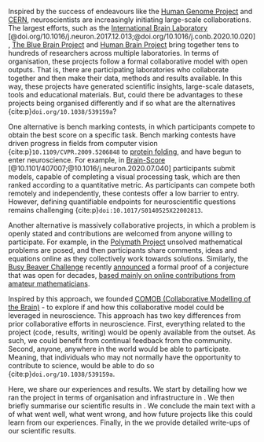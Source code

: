 Inspired by the success of endeavours like the [Human Genome Project](https://www.genome.gov/human-genome-project) and [CERN](https://home.cern/), neuroscientists are increasingly initiating large-scale collaborations. The largest efforts, such as the [International Brain Laboratory](https://www.internationalbrainlab.com/) [@doi.org/10.1016/j.neuron.2017.12.013;@doi.org/10.1016/j.conb.2020.10.020], [The Blue Brain Project](https://www.epfl.ch/research/domains/bluebrain/) and [Human Brain Project](https://www.humanbrainproject.eu) bring together tens to hundreds of researchers across multiple laboratories. In terms of organisation, these projects follow a formal collaborative model with open outputs. That is, there are participating laboratories who collaborate together and then make their data, methods and results available. In this way, these projects have generated scientific insights, large-scale datasets, tools and educational materials. But, could there be advantages to these projects being organised differently and if so what are the alternatives {cite:p}`doi.org/10.1038/539159a`?

One alternative is bench marking contests, in which participants compete to obtain the best score on a specific task. Bench marking contests have driven progress in fields from computer vision {cite:p}`10.1109/CVPR.2009.5206848` to [protein folding](https://predictioncenter.org/), and have begun to enter neuroscience. For example, in [Brain-Score](https://www.brain-score.org/) [@10.1101/407007;@10.1016/j.neuron.2020.07.040] participants submit models, capable of completing a visual processing task, which are then ranked according to a quantitative metric. As participants can compete both remotely and independently, these contests offer a low barrier to entry. However, defining quantifiable endpoints for neuroscientific questions remains challenging {cite:p}`doi:10.1017/S0140525X22002813`.  

Another alternative is massively collaborative projects, in which a problem is openly stated and contributions are welcomed from anyone willing to participate. For example, in the [Polymath Project](https://polymathprojects.org/) unsolved mathematical problems are posed, and then participants share comments, ideas and equations online as they collectively work towards solutions. Similarly, the [Busy Beaver Challenge](https://bbchallenge.org/) recently [announced](https://discuss.bbchallenge.org/t/july-2nd-2024-we-have-proved-bb-5-47-176-870/237) a formal proof of a conjecture that was open for decades, [based mainly on online contributions from amateur mathematicians](https://www.quantamagazine.org/amateur-mathematicians-find-fifth-busy-beaver-turing-machine-20240702/).

Inspired by this approach, we founded [COMOB (Collaborative Modelling of the Brain)](https://comob-project.github.io/) - to explore if and how this collaborative model could be leveraged in neuroscience. This approach has two key differences from prior collaborative efforts in neuroscience. First, everything related to the project (code, results, writing) would be openly available from the outset. As such, we could benefit from continual feedback from the community. Second, anyone, anywhere in the world would be able to participate. Meaning, that individuals who may not normally have the opportunity to contribute to science, would be able to do so {cite:p}`doi.org/10.1038/539159a`. 

Here, we share our experiences and results. We start by detailing how we ran the project in terms of organisation and infrastructure in [](#metascience). We then briefly summarise our scientific results in [](#science). We conclude the main text with a [](#discussion) of what went well, what went wrong, and how future projects like this could learn from our experiences. Finally, in the [](#appendices) we provide detailed write-ups of our scientific results.